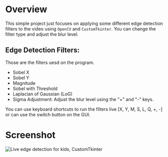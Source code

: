 # Overview

This simple project just focuses on applying some different edge detection filters to the video using `OpenCV` and `CustomTkinter`. You can change the filter type and adjust the blur level.

## Edge Detection Filters:

Those are the filters uesd on the program.

- Sobel X
- Sobel Y
- Magnitude
- Sobel with Threshold
- Laplacian of Gaussian (LoG)
- Sigma Adjustment: Adjust the blur level using the "+" and "-" keys.

You can use keyboard shortcuts to run the filters live [X, Y, M, S, L, Q, +, -] or can use the switch button on the GUI.

# Screenshot

![Live edge detection for kids, CustomTkinter](https://github.com/[melgoharyme]/[live-edge-detection]/blob/[main]/demo.jpeg?raw=true)
